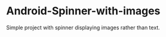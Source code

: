 Android-Spinner-with-images
===========================

Simple project with spinner displaying images rather than text.
